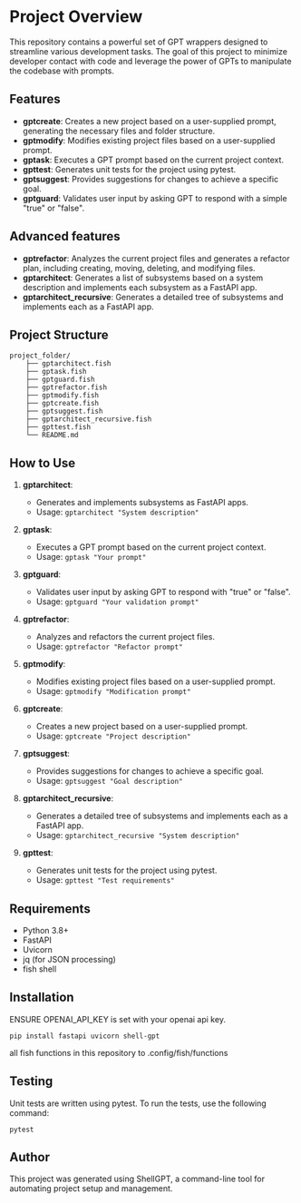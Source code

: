 # Project Overview

This repository contains a powerful set of GPT wrappers designed to streamline various development tasks. The goal of this project to minimize developer contact with code and leverage the power of GPTs to manipulate the codebase with prompts.

## Features

- **gptcreate**: Creates a new project based on a user-supplied prompt, generating the necessary files and folder structure.
- **gptmodify**: Modifies existing project files based on a user-supplied prompt.
- **gptask**: Executes a GPT prompt based on the current project context.
- **gpttest**: Generates unit tests for the project using pytest.
- **gptsuggest**: Provides suggestions for changes to achieve a specific goal.
- **gptguard**: Validates user input by asking GPT to respond with a simple "true" or "false".

## Advanced features
- **gptrefactor**: Analyzes the current project files and generates a refactor plan, including creating, moving, deleting, and modifying files.
- **gptarchitect**: Generates a list of subsystems based on a system description and implements each subsystem as a FastAPI app.
- **gptarchitect_recursive**: Generates a detailed tree of subsystems and implements each as a FastAPI app.

## Project Structure

```
project_folder/
    ├── gptarchitect.fish
    ├── gptask.fish
    ├── gptguard.fish
    ├── gptrefactor.fish
    ├── gptmodify.fish
    ├── gptcreate.fish
    ├── gptsuggest.fish
    ├── gptarchitect_recursive.fish
    ├── gpttest.fish
    └── README.md
```

## How to Use

1. **gptarchitect**:
   - Generates and implements subsystems as FastAPI apps.
   - Usage: `gptarchitect "System description"`

2. **gptask**:
   - Executes a GPT prompt based on the current project context.
   - Usage: `gptask "Your prompt"`

3. **gptguard**:
   - Validates user input by asking GPT to respond with "true" or "false".
   - Usage: `gptguard "Your validation prompt"`

4. **gptrefactor**:
   - Analyzes and refactors the current project files.
   - Usage: `gptrefactor "Refactor prompt"`

5. **gptmodify**:
   - Modifies existing project files based on a user-supplied prompt.
   - Usage: `gptmodify "Modification prompt"`

6. **gptcreate**:
   - Creates a new project based on a user-supplied prompt.
   - Usage: `gptcreate "Project description"`

7. **gptsuggest**:
   - Provides suggestions for changes to achieve a specific goal.
   - Usage: `gptsuggest "Goal description"`

8. **gptarchitect_recursive**:
   - Generates a detailed tree of subsystems and implements each as a FastAPI app.
   - Usage: `gptarchitect_recursive "System description"`

9. **gpttest**:
   - Generates unit tests for the project using pytest.
   - Usage: `gpttest "Test requirements"`

## Requirements

- Python 3.8+
- FastAPI
- Uvicorn
- jq (for JSON processing)
- fish shell

## Installation
ENSURE OPENAI_API_KEY is set with your openai api key.

```
pip install fastapi uvicorn shell-gpt
```
all fish functions in this repository to .config/fish/functions

## Testing

Unit tests are written using pytest. To run the tests, use the following command:
```
pytest
```

## Author

This project was generated using ShellGPT, a command-line tool for automating project setup and management.
